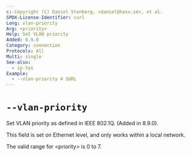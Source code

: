 ```yaml
---
c: Copyright (C) Daniel Stenberg, <daniel@haxx.se>, et al.
SPDX-License-Identifier: curl
Long: vlan-priority
Arg: <priority>
Help: Set VLAN priority
Added: 8.9.0
Category: connection
Protocols: All
Multi: single
See-also:
  - ip-tos
Example:
  - --vlan-priority 4 $URL
---
```


# `--vlan-priority`

Set VLAN priority as defined in IEEE 802.1Q. (Added in 8.9.0).

This field is set on Ethernet level, and only works within a local network.

The valid range for \<priority\> is 0 to 7.
